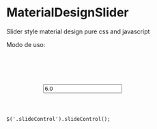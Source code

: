 MaterialDesignSlider
====================

Slider style material design pure css and javascript


Modo de uso:
 <code>
 <div id="check-awesome" class="form-group">    
		<div class="pin" ></div>
			<input type="text" value="6.0" class="slideControl" maxlength="3" />
  </div>
  
  
  $('.slideControl').slideControl();
  
  </code>
